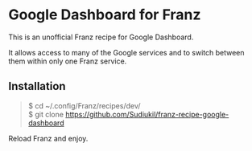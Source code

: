 # Google Dashboard for Franz

This is an unofficial Franz recipe for Google Dashboard.

It allows access to many of the Google services and to switch between them within only one Franz service.

## Installation

> $ cd ~/.config/Franz/recipes/dev/<br>
> $ git clone https://github.com/Sudiukil/franz-recipe-google-dashboard

Reload Franz and enjoy.
